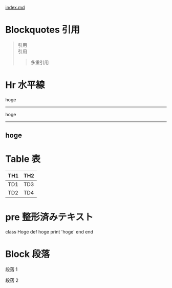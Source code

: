 [index.md](https://kaji0428.github.io/githabpagetest/)

# Blockquotes 引用

> 引用  
> 引用
>
> > 多重引用

# Hr 水平線

hoge

---

hoge

---

## hoge

# Table 表

| TH1 | TH2 |
| --- | --- |
| TD1 | TD3 |
| TD2 | TD4 |

# pre 整形済みテキスト

class Hoge
def hoge
print 'hoge'
end
end

# Block 段落

段落 1

段落 2
